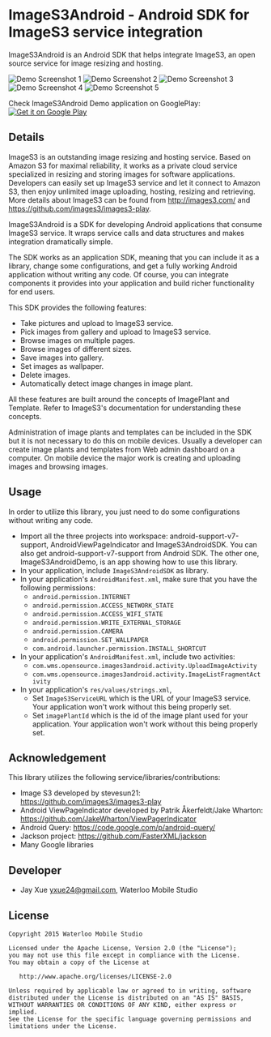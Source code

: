 # ImageS3Android - Android SDK for ImageS3 service integration

ImageS3Android is an Android SDK that helps integrate ImageS3, an open source service for image resizing and hosting.

![Demo Screenshot 1](https://github.com/jayxue/ImageS3Android/blob/master/ImageS3AndroidSDK/res/raw/screenshot_1_github.png)
![Demo Screenshot 2](https://github.com/jayxue/ImageS3Android/blob/master/ImageS3AndroidSDK/res/raw/screenshot_2_github.png)
![Demo Screenshot 3](https://github.com/jayxue/ImageS3Android/blob/master/ImageS3AndroidSDK/res/raw/screenshot_3_github.png)
![Demo Screenshot 4](https://github.com/jayxue/ImageS3Android/blob/master/ImageS3AndroidSDK/res/raw/screenshot_4_github.png)
![Demo Screenshot 5](https://github.com/jayxue/ImageS3Android/blob/master/ImageS3AndroidSDK/res/raw/screenshot_5_github.png)

Check ImageS3Android Demo application on GooglePlay:<br />
<a target="_blank" href="https://play.google.com/store/apps/details?id=com.wms.opensource.images3android.demo">
  <img alt="Get it on Google Play" src="https://github.com/jayxue/ImageS3Android/blob/master/ImageS3AndroidSDK/res/raw/google_play.png" />
</a>

Details
-------
ImageS3 is an outstanding image resizing and hosting service. Based on Amazon S3 for maximal reliability, it works as a private cloud service specialized in resizing and storing images for software applications. Developers can easily set up ImageS3 service and let it connect to Amazon S3, then enjoy unlimited image uploading, hosting, resizing and retrieving. More details about ImageS3 can be found from http://images3.com/ and https://github.com/images3/images3-play.

ImageS3Android is a SDK for developing Android applications that consume ImageS3 service. It wraps service calls and data structures and makes integration dramatically simple.

The SDK works as an application SDK, meaning that you can include it as a library, change some configurations, and get a fully working Android application without writing any code. Of course, you can integrate components it provides into your application and build richer functionality for end users.

This SDK provides the following features:
* Take pictures and upload to ImageS3 service.
* Pick images from gallery and upload to ImageS3 service.
* Browse images on multiple pages.
* Browse images of different sizes.
* Save images into gallery.
* Set images as wallpaper.
* Delete images.
* Automatically detect image changes in image plant.

All these features are built around the concepts of ImagePlant and Template. Refer to ImageS3's documentation for understanding these concepts.

Administration of image plants and templates can be included in the SDK but it is not necessary to do this on mobile devices. Usually a developer can create image plants and templates from Web admin dashboard on a computer. On mobile device the major work is creating and uploading images and browsing images.

Usage
-----

In order to utilize this library, you just need to do some configurations without writing any code.
* Import all the three projects into workspace: android-support-v7-support, AndroidViewPageIndicator and ImageS3AndroidSDK. You can also get android-support-v7-support from Android SDK. The other one, ImageS3AndroidDemo, is an app showing how to use this library.
* In your application, include ```ImageS3AndroidSDK``` as library.
* In your application's ```AndroidManifest.xml```, make sure that you have the following permissions:
  * ```android.permission.INTERNET```
  * ```android.permission.ACCESS_NETWORK_STATE```
  * ```android.permission.ACCESS_WIFI_STATE```
  * ```android.permission.WRITE_EXTERNAL_STORAGE```
  * ```android.permission.CAMERA```
  * ```android.permission.SET_WALLPAPER```
  * ```com.android.launcher.permission.INSTALL_SHORTCUT```
* In your application's ```AndroidManifest.xml```, include two activities:
  * ```com.wms.opensource.images3android.activity.UploadImageActivity```
  * ```com.wms.opensource.images3android.activity.ImageListFragmentActivity```
* In your application's ```res/values/strings.xml```,
  * Set ```ImageS3ServiceURL``` which is the URL of your ImageS3 service. Your application won't work without this being properly set.
  * Set ```imagePlantId``` which is the id of the image plant used for your application. Your application won't work without this being properly set.

Acknowledgement
---------------

This library utilizes the following service/libraries/contributions:
* Image S3 developed by stevesun21: https://github.com/images3/images3-play
* Android ViewPageIndicator developed by Patrik Åkerfeldt/Jake Wharton: https://github.com/JakeWharton/ViewPagerIndicator
* Android Query: https://code.google.com/p/android-query/
* Jackson project: https://github.com/FasterXML/jackson
* Many Google libraries

Developer
---------
* Jay Xue <yxue24@gmail.com>, Waterloo Mobile Studio

License
-------

    Copyright 2015 Waterloo Mobile Studio

    Licensed under the Apache License, Version 2.0 (the "License");
    you may not use this file except in compliance with the License.
    You may obtain a copy of the License at

       http://www.apache.org/licenses/LICENSE-2.0

    Unless required by applicable law or agreed to in writing, software
    distributed under the License is distributed on an "AS IS" BASIS,
    WITHOUT WARRANTIES OR CONDITIONS OF ANY KIND, either express or implied.
    See the License for the specific language governing permissions and
    limitations under the License.
